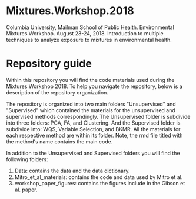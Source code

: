 # Mixtures.Workshop.2018
Columbia University, Mailman School of Public Health. Environmental Mixtures Workshop. August 23-24, 2018. Introduction to multiple techniques to analyze exposure to mixtures in environmental health.


# Repository guide
Within this repository you will find the code materials used during the Mixtures Workshop 2018. To help you navigate the repository, below is a description of the repository organization.

The repository is organized into two main folders "Unsupervised" and "Supervised" which contained the materials for the unsupervised and supervised methods correspondingly. The Unsupervised folder is subdivide into three folders: PCA, FA, and Clustering. And the Supervised folder is subdivide into: WQS, Variable Selection, and BKMR. All the materials for each respective method are within its folder. Note, the rmd file titled with the method's name contains the main code.  

In addition to the Unsupervised and Supervised folders you will find the following folders: 

1) Data: contains the data and the data dictionary.
2) Mitro_et_al_materials: contains the code and data used by Mitro et al. 
3) workshop_paper_figures: contains the figures include in the Gibson et al. paper.
